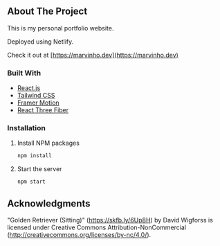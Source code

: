 ## About The Project

This is my personal portfolio website.

Deployed using Netlify.

Check it out at [https://marvinho.dev](https://marvinho.dev)

### Built With

- [React.js](https://reactjs.org/)
- [Tailwind CSS](https://tailwindcss.com)
- [Framer Motion](https://www.framer.com/motion/)
- [React Three Fiber](https://docs.pmnd.rs/react-three-fiber/getting-started/introduction)

### Installation

1. Install NPM packages

   ```sh
   npm install
   ```

2. Start the server

   ```sh
   npm start
   ```

## Acknowledgments

"Golden Retriever (Sitting)" (https://skfb.ly/6Up8H) by David Wigforss is licensed under Creative Commons Attribution-NonCommercial (http://creativecommons.org/licenses/by-nc/4.0/).
